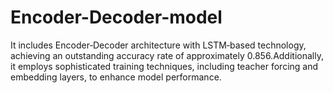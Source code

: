 # Encoder-Decoder-model
It includes Encoder‐Decoder architecture with LSTM‐based technology, achieving an outstanding accuracy rate of approximately 0.856.Additionally, it employs sophisticated training techniques, including teacher forcing and embedding layers, to enhance model performance.
